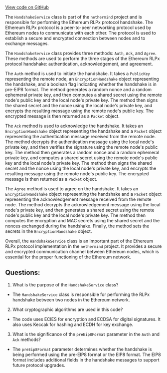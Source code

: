 [View code on GitHub](https://github.com/nethermindeth/nethermind/Nethermind.Network/Rlpx/Handshake/HandshakeService.cs)

The `HandshakeService` class is part of the `nethermind` project and is responsible for performing the Ethereum RLPx protocol handshake. The Ethereum RLPx protocol is a peer-to-peer networking protocol used by Ethereum nodes to communicate with each other. The protocol is used to establish a secure and encrypted connection between nodes and to exchange messages.

The `HandshakeService` class provides three methods: `Auth`, `Ack`, and `Agree`. These methods are used to perform the three stages of the Ethereum RLPx protocol handshake: authentication, acknowledgement, and agreement.

The `Auth` method is used to initiate the handshake. It takes a `PublicKey` representing the remote node, an `EncryptionHandshake` object representing the handshake, and a boolean flag indicating whether the handshake is in pre-EIP8 format. The method generates a random nonce and a random ephemeral private key, and then computes a shared secret using the remote node's public key and the local node's private key. The method then signs the shared secret and the nonce using the local node's private key, and encrypts the resulting message using the remote node's public key. The encrypted message is then returned as a `Packet` object.

The `Ack` method is used to acknowledge the handshake. It takes an `EncryptionHandshake` object representing the handshake and a `Packet` object representing the authentication message received from the remote node. The method decrypts the authentication message using the local node's private key, and then verifies the signature using the remote node's public key. The method then generates a random nonce and a random ephemeral private key, and computes a shared secret using the remote node's public key and the local node's private key. The method then signs the shared secret and the nonce using the local node's private key, and encrypts the resulting message using the remote node's public key. The encrypted message is then returned as a `Packet` object.

The `Agree` method is used to agree on the handshake. It takes an `EncryptionHandshake` object representing the handshake and a `Packet` object representing the acknowledgement message received from the remote node. The method decrypts the acknowledgement message using the local node's private key, and then generates a shared secret using the remote node's public key and the local node's private key. The method then computes the encryption and MAC secrets using the shared secret and the nonces exchanged during the handshake. Finally, the method sets the secrets in the `EncryptionHandshake` object.

Overall, the `HandshakeService` class is an important part of the Ethereum RLPx protocol implementation in the `nethermind` project. It provides a secure and encrypted communication channel between Ethereum nodes, which is essential for the proper functioning of the Ethereum network.
## Questions: 
 1. What is the purpose of the `HandshakeService` class?
- The `HandshakeService` class is responsible for performing the RLPx handshake between two nodes in the Ethereum network.

2. What cryptographic algorithms are used in this code?
- The code uses ECIES for encryption and ECDSA for digital signatures. It also uses Keccak for hashing and ECDH for key exchange.

3. What is the significance of the `preEip8Format` parameter in the `Auth` and `Ack` methods?
- The `preEip8Format` parameter determines whether the handshake is being performed using the pre-EIP8 format or the EIP8 format. The EIP8 format includes additional fields in the handshake messages to support future protocol upgrades.